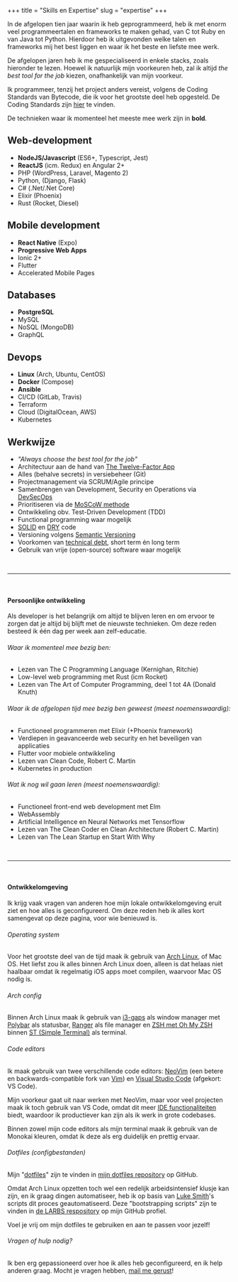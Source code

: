 +++
title = "Skills en Expertise"
slug = "expertise"
+++

In de afgelopen tien jaar waarin ik heb geprogrammeerd, heb ik met enorm veel programmeertalen en frameworks te maken gehad, van C tot Ruby en van Java tot Python. Hierdoor heb ik uitgevonden welke talen en frameworks mij het best liggen en waar ik het beste en liefste mee werk.

De afgelopen jaren heb ik me gespecialiseerd in enkele stacks, zoals hieronder te lezen. Hoewel ik natuurlijk mijn voorkeuren heb, zal ik altijd _the best tool for the job_ kiezen, onafhankelijk van mijn voorkeur.

Ik programmeer, tenzij het project anders vereist, volgens de Coding Standards van Bytecode, die ik voor het grootste deel heb opgesteld. De Coding Standards zijn [hier](https://github.com/BytecodeBV/Coding-Standards) te vinden.

De technieken waar ik momenteel het meeste mee werk zijn in **bold**.

## Web-development

* **NodeJS/Javascript** (ES6+, Typescript, Jest)
* **ReactJS** (icm. Redux) en Angular 2+
* PHP (WordPress, Laravel, Magento 2)
* Python, (Django, Flask)
* C# (.Net/.Net Core)
* Elixir (Phoenix)
* Rust (Rocket, Diesel)

## Mobile development

* **React Native** (Expo)
* **Progressive Web Apps**
* Ionic 2+
* Flutter
* Accelerated Mobile Pages

## Databases

* **PostgreSQL**
* MySQL
* NoSQL (MongoDB)
* GraphQL

## Devops

* **Linux** (Arch, Ubuntu, CentOS)
* **Docker** (Compose)
* **Ansible**
* CI/CD (GitLab, Travis)
* Terraform
* Cloud (DigitalOcean, AWS)
* Kubernetes

## Werkwijze

* *"Always choose the best tool for the job"*
* Architectuur aan de hand van [The Twelve-Factor App](https://12factor.net/)
* Alles (behalve secrets) in versiebeheer (Git)
* Projectmanagement via SCRUM/Agile principe
* Samenbrengen van Development, Security en Operations via [DevSecOps](https://www.devsecops.org/)
* Prioritiseren via de [MoSCoW methode](https://en.wikipedia.org/wiki/MoSCoW_method)
* Ontwikkeling obv. Test-Driven Development (TDD)
* Functional programming waar mogelijk
* [SOLID](https://en.wikipedia.org/wiki/SOLID) en [DRY](https://en.wikipedia.org/wiki/Don%27t_repeat_yourself) code
* Versioning volgens [Semantic Versioning](https://semver.org/)
* Voorkomen van [technical debt](https://en.wikipedia.org/wiki/Technical_debt), short term én long term
* Gebruik van vrije (open-source) software waar mogelijk

<br>
<hr>
<br>

#### Persoonlijke ontwikkeling

Als developer is het belangrijk om altijd te blijven leren en om ervoor te zorgen dat je altijd bij blijft met de nieuwste technieken. Om deze reden besteed ik één dag per week aan zelf-educatie.

###### Waar ik momenteel mee bezig ben:

* Lezen van The C Programming Language (Kernighan, Ritchie)
* Low-level web programming met Rust (icm Rocket)
* Lezen van The Art of Computer Programming, deel 1 tot 4A (Donald Knuth)

###### Waar ik de afgelopen tijd mee bezig ben geweest (meest noemenswaardig):

* Functioneel programmeren met Elixir (+Phoenix framework)
* Verdiepen in geavanceerde web security en het beveiligen van applicaties
* Flutter voor mobiele ontwikkeling
* Lezen van Clean Code, Robert C. Martin
* Kubernetes in production

###### Wat ik nog wil gaan leren (meest noemenswaardig):

* Functioneel front-end web development met Elm
* WebAssembly
* Artificial Intelligence en Neural Networks met Tensorflow
* Lezen van The Clean Coder en Clean Architecture (Robert C. Martin)
* Lezen van The Lean Startup en Start With Why

<br>
<hr>
<br>

#### Ontwikkelomgeving

Ik krijg vaak vragen van anderen hoe mijn lokale ontwikkelomgeving eruit ziet en hoe alles is geconfigureerd. Om deze reden heb ik alles kort samengevat op deze pagina, voor wie benieuwd is.

###### Operating system

Voor het grootste deel van de tijd maak ik gebruik van [Arch Linux](https://www.archlinux.org/), of Mac OS. Het liefst zou ik alles binnen Arch Linux doen, alleen is dat helaas niet haalbaar omdat ik regelmatig iOS apps moet compilen, waarvoor Mac OS nodig is.

###### Arch config

Binnen Arch Linux maak ik gebruik van [i3-gaps](https://github.com/Airblader/i3) als window manager met [Polybar](https://github.com/jaagr/polybas) als statusbar,
[Ranger](https://github.com/ranger/ranger) als file manager en
[ZSH met Oh My ZSH](https://ohmyz.sh/) binnen [ST (Simple Terminal)](https://st.suckless.org/) als terminal.

###### Code editors

Ik maak gebruik van twee verschillende code editors: [NeoVim](https://github.com/neovim/neovim) (een betere en backwards-compatible fork van [Vim](https://www.vim.org/)) en [Visual Studio Code](https://github.com/Microsoft/vscode) (afgekort: VS Code).

Mijn voorkeur gaat uit naar werken met NeoVim, maar voor veel projecten maak ik toch gebruik van VS Code, omdat dit meer [IDE functionaliteiten](https://en.wikipedia.org/wiki/Integrated_development_environment) biedt, waardoor ik productiever kan zijn als ik werk in grote codebases.

Binnen zowel mijn code editors als mijn terminal maak ik gebruik van de Monokai kleuren, omdat ik deze als erg duidelijk en prettig ervaar.

###### Dotfiles (configbestanden)

Mijn "[dotfiles](https://www.quora.com/What-are-dotfiles)" zijn te vinden in [mijn dotfiles repository](https://github.com/lucianonooijen/dotfiles) op GitHub.

Omdat Arch Linux opzetten toch wel een redelijk arbeidsintensief klusje kan zijn, en ik graag dingen automatiseer, heb ik op basis van [Luke Smith](https://lukesmith.xyz)'s scripts dit proces geautomatiseerd. Deze "bootstrapping scripts" zijn te vinden in [de LARBS respository](https://github.com/lucianonooijen/LARBS) op mijn GitHub profiel.

Voel je vrij om mijn dotfiles te gebruiken en aan te passen voor jezelf!

###### Vragen of hulp nodig?

Ik ben erg gepassioneerd over hoe ik alles heb geconfigureerd, en ik help anderen graag. Mocht je vragen hebben, [mail me gerust](mailto:luciano@bytecode.nl)!


